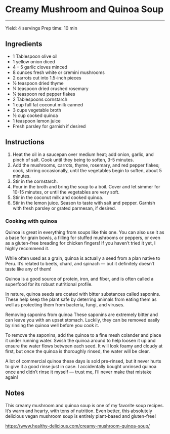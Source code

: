 # Creamy Mushroom and Quinoa Soup
---
Yield: 4 servings
Prep time: 10 min

## Ingredients
- 1 Tablespoon olive oil
- 1 yellow onion diced
- 4 – 5 garlic cloves minced
- 8 ounces fresh white or cremini mushrooms
- 2 carrots cut into 1.5-inch pieces
- ½ teaspoon dried thyme
- ¼ teaspoon dried crushed rosemary
- ¼ teaspoon red pepper flakes
- 2 Tablespoons cornstarch
- 1 cup full fat coconut milk canned
- 3 cups vegetable broth
- ½ cup cooked quinoa
- 1 teaspoon lemon juice
- Fresh parsley for garnish if desired

## Instructions
1. Heat the oil in a saucepan over medium heat; add onion, garlic, and pinch of salt. Cook until they being to soften, 3-5 minutes.
2. Add the mushrooms, carrots, thyme, rosemary, and red pepper flakes; cook, stirring occasionally, until the vegetables begin to soften, about 5 minutes.
3. Stir in the cornstarch.
4. Pour in the broth and bring the soup to a boil. Cover and let simmer for 10-15 minutes, or until the vegetables are very soft.
5. Stir in the coconut milk and cooked quinoa.
6. Stir in the lemon juice. Season to taste with salt and pepper. Garnish with fresh parsley or grated parmesan, if desired.


### Cooking with quinoa
Quinoa is great in everything from soups like this one. You can also use it as a base for grain bowls, a filling for stuffed mushrooms or peppers, or even as a gluten-free breading for chicken fingers! If you haven’t tried it yet, I highly recommend it.

While often used as a grain, quinoa is actually a seed from a plan native to Peru. It’s related to beets, chard, and spinach — but it definitely doesn’t taste like any of them!

Quinoa is a good source of protein, iron, and fiber, and is often called a superfood for its robust nutritional profile.

In nature, quinoa seeds are coated with bitter substances called saponins. These help keep the plant safe by deterring animals from eating them as well as protecting them from bacteria, fungi, and viruses.

Removing saponins from quinoa
These saponins are extremely bitter and can leave you with an upset stomach. Luckily, they can be removed easily by rinsing the quinoa well before you cook it.

To remove the saponins, add the quinoa to a fine mesh colander and place it under running water. Swish the quinoa around to help loosen it up and ensure the water flows between each seed. It will look foamy and cloudy at first, but once the quinoa is thoroughly rinsed, the water will be clear.

A lot of commercial quinoa these days is sold pre-rinsed, but it never hurts to give it a good rinse just in case. I accidentally bought unrinsed quinoa once and didn’t rinse it myself — trust me, I’ll never make that mistake again!

## Notes

This creamy mushroom and quinoa soup is one of my favorite soup recipes. It’s warm and hearty, with tons of nutrition. Even better, this absolutely delicious vegan mushroom soup is entirely plant-based and gluten-free!

https://www.healthy-delicious.com/creamy-mushroom-quinoa-soup/
